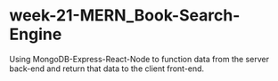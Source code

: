 # week-21-MERN_Book-Search-Engine
Using MongoDB-Express-React-Node to function data from the server back-end and return that data to the client front-end.
